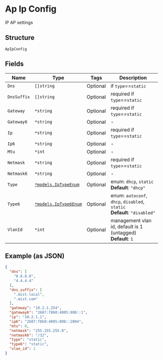 
# Ap Ip Config

IP AP settings

## Structure

`ApIpConfig`

## Fields

| Name | Type | Tags | Description |
|  --- | --- | --- | --- |
| `Dns` | `[]string` | Optional | if `type`==`static` |
| `DnsSuffix` | `[]string` | Optional | required if `type`==`static` |
| `Gateway` | `*string` | Optional | required if `type`==`static` |
| `Gateway6` | `*string` | Optional | - |
| `Ip` | `*string` | Optional | required if `type`==`static` |
| `Ip6` | `*string` | Optional | - |
| `Mtu` | `*int` | Optional | - |
| `Netmask` | `*string` | Optional | required if `type`==`static` |
| `Netmask6` | `*string` | Optional | - |
| `Type` | [`*models.IpTypeEnum`](../../doc/models/ip-type-enum.md) | Optional | enum: `dhcp`, `static`<br>**Default**: `"dhcp"` |
| `Type6` | [`*models.IpType6Enum`](../../doc/models/ip-type-6-enum.md) | Optional | enum: `autoconf`, `dhcp`, `disabled`, `static`<br>**Default**: `"disabled"` |
| `VlanId` | `*int` | Optional | management vlan id, default is 1 (untagged)<br>**Default**: `1` |

## Example (as JSON)

```json
{
  "dns": [
    "8.8.8.8",
    "4.4.4.4"
  ],
  "dns_suffix": [
    ".mist.local",
    ".mist.com"
  ],
  "gateway": "10.2.1.254",
  "gateway6": "2607:f8b0:4005:808::1",
  "ip": "10.2.1.1",
  "ip6": "2607:f8b0:4005:808::2004",
  "mtu": 0,
  "netmask": "255.255.255.0",
  "netmask6": "/32",
  "type": "static",
  "type6": "static",
  "vlan_id": 1
}
```

